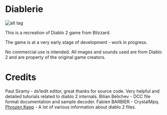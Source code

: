 # Diablerie

![alt tag](https://raw.github.com/mofr/Diablerie/master/Screenshots/rogue_camp.png)

This is a recreation of Diablo 2 game from Blizzard.

The game is at a very early stage of development - work in progress.

No commercial use is intended. All images and sounds used are from Diablo 2 and are property of the original game creators.

# Credits

Paul Siramy - ds1edit editor, great thanks for source code. Very helpful and detailed tutorials related to diablo 2 internals.
Bilian Belichev - DCC file format documentation and sample decoder.
Fabien BARBIER - CrystalMpq.
[Phrozen Keep](http://d2mods.info) - A lot of various information about diablo 2 files.

